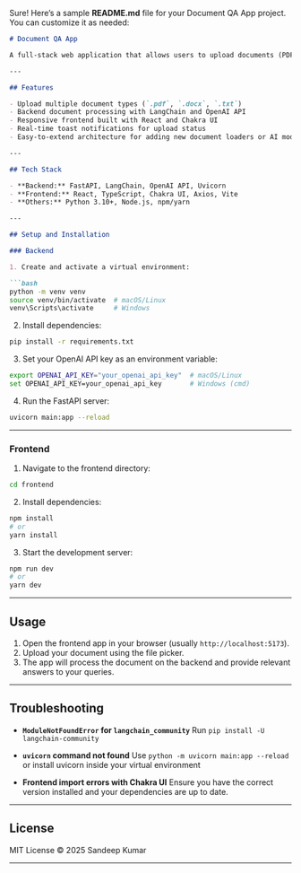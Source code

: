 Sure! Here’s a sample **README.md** file for your Document QA App project. You can customize it as needed:

````markdown
# Document QA App

A full-stack web application that allows users to upload documents (PDF, DOCX, TXT), processes them on the backend using FastAPI and LangChain, and enables question-answering on the document content.

---

## Features

- Upload multiple document types (`.pdf`, `.docx`, `.txt`)
- Backend document processing with LangChain and OpenAI API
- Responsive frontend built with React and Chakra UI
- Real-time toast notifications for upload status
- Easy-to-extend architecture for adding new document loaders or AI models

---

## Tech Stack

- **Backend:** FastAPI, LangChain, OpenAI API, Uvicorn
- **Frontend:** React, TypeScript, Chakra UI, Axios, Vite
- **Others:** Python 3.10+, Node.js, npm/yarn

---

## Setup and Installation

### Backend

1. Create and activate a virtual environment:

```bash
python -m venv venv
source venv/bin/activate  # macOS/Linux
venv\Scripts\activate     # Windows
````

2. Install dependencies:

```bash
pip install -r requirements.txt
```

3. Set your OpenAI API key as an environment variable:

```bash
export OPENAI_API_KEY="your_openai_api_key"  # macOS/Linux
set OPENAI_API_KEY=your_openai_api_key       # Windows (cmd)
```

4. Run the FastAPI server:

```bash
uvicorn main:app --reload
```

---

### Frontend

1. Navigate to the frontend directory:

```bash
cd frontend
```

2. Install dependencies:

```bash
npm install
# or
yarn install
```

3. Start the development server:

```bash
npm run dev
# or
yarn dev
```

---

## Usage

1. Open the frontend app in your browser (usually `http://localhost:5173`).
2. Upload your document using the file picker.
3. The app will process the document on the backend and provide relevant answers to your queries.

---

## Troubleshooting

* **`ModuleNotFoundError` for `langchain_community`**
  Run `pip install -U langchain-community`

* **`uvicorn` command not found**
  Use `python -m uvicorn main:app --reload` or install uvicorn inside your virtual environment

* **Frontend import errors with Chakra UI**
  Ensure you have the correct version installed and your dependencies are up to date.

---

## License

MIT License © 2025 Sandeep Kumar

---


